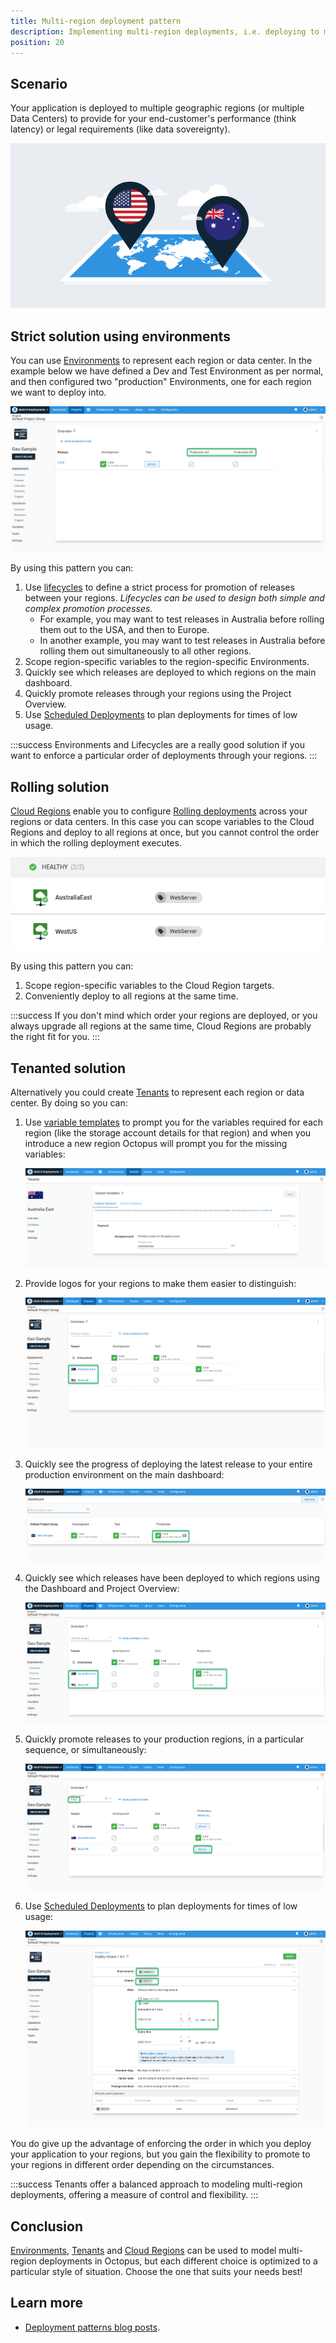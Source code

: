 ```yaml
---
title: Multi-region deployment pattern
description: Implementing multi-region deployments, i.e. deploying to multiple geographic regions, with Octopus.
position: 20
---
```


## Scenario

Your application is deployed to multiple geographic regions (or multiple Data Centers) to provide for your end-customer's performance (think latency) or legal requirements (like data sovereignty).

![](images/5865791.png "width=500")

## Strict solution using environments

You can use [Environments](/docs/infrastructure/environments/index.md) to represent each region or data center. In the example below we have defined a Dev and Test Environment as per normal, and then configured two "production" Environments, one for each region we want to deploy into.

![](images/multi-tenant-region.png "width=500")

By using this pattern you can:

1. Use [lifecycles](/docs/releases/lifecycles/index.md) to define a strict process for promotion of releases between your regions. *Lifecycles can be used to design both simple and complex promotion processes.*
    * For example, you may want to test releases in Australia before rolling them out to the USA, and then to Europe.
    * In another example, you may want to test releases in Australia before rolling them out simultaneously to all other regions.
2. Scope region-specific variables to the region-specific Environments.
3. Quickly see which releases are deployed to which regions on the main dashboard.
4. Quickly promote releases through your regions using the Project Overview.
5. Use [Scheduled Deployments](/docs/releases/index.md#scheduling-a-deployment) to plan deployments for times of low usage.

:::success
Environments and Lifecycles are a really good solution if you want to enforce a particular order of deployments through your regions.
:::

## Rolling solution

[Cloud Regions](/docs/infrastructure/deployment-targets/cloud-regions.md) enable you to configure [Rolling deployments](/docs/deployments/patterns/rolling-deployments.md) across your regions or data centers. In this case you can scope variables to the Cloud Regions and deploy to all regions at once, but you cannot control the order in which the rolling deployment executes.

![](images/production.png "width=500")

By using this pattern you can:

1. Scope region-specific variables to the Cloud Region targets.
2. Conveniently deploy to all regions at the same time.

:::success
If you don't mind which order your regions are deployed, or you always upgrade all regions at the same time, Cloud Regions are probably the right fit for you.
:::

## Tenanted solution

Alternatively you could create [Tenants](/docs/tenants/index.md) to represent each region or data center. By doing so you can:

1. Use [variable templates](/docs/projects/variables/variable-templates.md) to prompt you for the variables required for each region (like the storage account details for that region) and when you introduce a new region Octopus will prompt you for the missing variables:

    ![](images/australiavariables.png "width=500")

2. Provide logos for your regions to make them easier to distinguish:

    ![](images/tenantlogs.png "width=500")

3. Quickly see the progress of deploying the latest release to your entire production environment on the main dashboard:

    ![](images/dashboard.png "width=500")

4. Quickly see which releases have been deployed to which regions using the Dashboard and Project Overview:

    ![](images/projectdashboard.png "width=500")

5. Quickly promote releases to your production regions, in a particular sequence, or simultaneously:

    ![](images/projectdashboardrelease.png "width=500")

6. Use [Scheduled Deployments](/docs/releases/index.md#scheduling-a-deployment) to plan deployments for times of low usage:

    ![](images/scheduleddeployment.png "width=500")

You do give up the advantage of enforcing the order in which you deploy your application to your regions, but you gain the flexibility to promote to your regions in different order depending on the circumstances.

:::success
Tenants offer a balanced approach to modeling multi-region deployments, offering a measure of control and flexibility.
:::

## Conclusion

[Environments](/docs/infrastructure/environments/index.md), [Tenants](/docs/tenants/index.md) and [Cloud Regions](/docs/infrastructure/deployment-targets/cloud-regions.md) can be used to model multi-region deployments in Octopus, but each different choice is optimized to a particular style of situation. Choose the one that suits your needs best!

## Learn more

- [Deployment patterns blog posts](https://octopus.com/blog/tag/Deployment%20Patterns).

